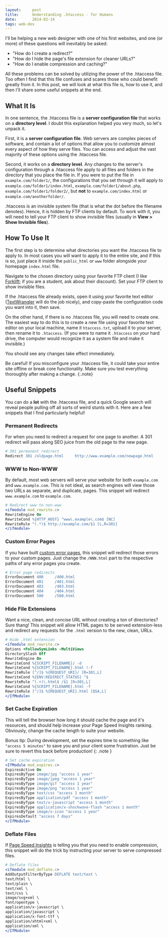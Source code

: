 ```yaml
---
layout:     post
title:      Understanding .htaccess - for Humans
date:       2014-02-14
tags: web-dev
---
```


I'll be helping a new web designer with one of his first websites, and one (or more) of these questions will inevitably be asked:

* "How do I create a redirect?"
* "How do I hide the page's file extension for cleaner URLs?"
* "How do I enable compression and caching?"

All these problems can be solved by utilizing the power of the .htaccess file. Too often I find that this file confuses and scares those who could benefit greatly from it. In this post, we will look at what this file is, how to use it, and then I'll share some useful snippets at the end.

## What It Is
In one sentence, the .htaccess file is a **server configuration file** that works on a **directory level**. I doubt this explanation helped you very much, so let's unpack it.

First, it is a **server configuration file**. Web servers are complex pieces of software, and contain a lot of options that allow you to customize almost every aspect of how they serve files. You can access and adjust the vast majority of these options using the .htaccess file.

Second, it works on a **directory level**. Any changes to the server's configuration through a .htaccess file apply to all files and folders in the directory that you place the file in. If you were to put the file in `example.com/folder1/`, the configurations that you set through it will apply to `example.com/folder1/index.html`, `example.com/folder1/about.php`, `example.com/folder1/folder2/`, but **not** to `example.com/index.html` or `example.com/anotherfolder/`.

.htaccess is an invisible system file (that is what the dot before the filename denotes). Hence, it is hidden by FTP clients by default. To work with it, you will need to tell your FTP client to show invisible files (usually in **View > Show Invisible files**).

## How To Use It
The first step is to determine what directories you want the .htaccess file to apply to. In most cases you will want to apply it to the entire site, and if this is so, just place it inside the `public_html` or `www` folder alongside your homepage `index.html` file.

Navigate to the chosen directory using your favorite FTP client (I like [Forklift](http://www.binarynights.com/forklift/); if you are a student, ask about their discount). Set your FTP client to show invisible files.

If the .htaccess file already exists, open it using your favorite text editor ([TextWrangler](https://itunes.apple.com/us/app/textwrangler/id404010395?mt=12) will do the job nicely), and copy-paste the configuration code you want into it, then save.

On the other hand, if there is no .htaccess file, you will need to create one. The easiest way to do this is to create a new file using your favorite text editor on your local machine, name it `htaccess.txt`, upload it to your server, then rename it to `.htaccess`. (If you were to name it `.htaccess` on your hard drive, the computer would recognize it as a system file and make it invisible.)

You should see any changes take effect immediately.

Be careful! If you misconfigure your .htaccess file, it could take your entire site offline or break core functionality. Make sure you test everything thoroughly after making a change.
{:.note}

## Useful Snippets
You can do a **lot** with the .htaccess file, and a quick Google search will reveal people pulling off all sorts of weird stunts with it. Here are a few snippets that I find particularly helpful!

### Permanent Redirects
For when you need to redirect a request for one page to another. A 301 redirect will pass along SEO juice from the old page to the new page.

~~~ apache
# 301 permanent redirect
Redirect 301 /oldpage.html     http://www.example.com/newpage.html
~~~

### WWW to Non-WWW
By default, most web servers will serve your website for both `example.com` and `www.example.com`. This is not ideal, as search engines will view those two URLs as separate, and duplicate, pages. This snippet will redirect `www.example.com` to `example.com`.

~~~ apache
# Redirect www to non-www
<ifmodule mod_rewrite.c>
RewriteEngine On
RewriteCond %{HTTP_HOST} ^www\.example\.com$ [NC]
RewriteRule ^(.*)$ http://example.com/$1 [L,R=301]
</ifmodule>
~~~

### Custom Error Pages
If you have built [custom error pages](/four-oh-four-page), this snippet will redirect those errors to your custom pages. Just change the `/NNN.html` part to the respective paths of any error pages you create.

~~~ apache
# Error page redirects
ErrorDocument 400     /400.html
ErrorDocument 401     /401.html
ErrorDocument 403     /403.html
ErrorDocument 404     /404.html
ErrorDocument 500     /500.html
~~~

### Hide File Extensions
Want a nice, clean, and concise URL without creating a ton of directories? Sure thang! This snippet will allow HTML pages to be served extension-less and redirect any requests for the `.html` version to the new, clean, URLs.

~~~ apache
# Hide .html extension
<ifmodule mod_rewrite.c>
Options +FollowSymLinks -MultiViews
DirectorySlash Off
RewriteEngine On
RewriteCond %{SCRIPT_FILENAME}/ -d
RewriteCond %{SCRIPT_FILENAME}.html !-f
RewriteRule [^/]$ %{REQUEST_URI}/ [R=301,L]
RewriteCond %{ENV:REDIRECT_STATUS} ^$
RewriteRule ^(.+)\.html$ /$1 [R=301,L]
RewriteCond %{SCRIPT_FILENAME}.html -f
RewriteRule [^/]$ %{REQUEST_URI}.html [QSA,L]
</IfModule>
~~~

### Set Cache Expiration
This will tell the browser how long it should cache the page and it's resources, and should help increase your Page Speed Insights ranking. Obviously, change the cache length to suite your website.

Bonus tip: During development, set the expires time to something like `"access 5 minutes"` to save you and your client some frustration. Just be sure to revert this back before production!
{: .note }

~~~ apache
# Set cache expiration
<IfModule mod_expires.c>
ExpiresActive On
ExpiresByType image/jpg "access 1 year"
ExpiresByType image/jpeg "access 1 year"
ExpiresByType image/gif "access 1 year"
ExpiresByType image/png "access 1 year"
ExpiresByType text/css "access 1 month"
ExpiresByType application/pdf "access 1 month"
ExpiresByType text/x-javascript "access 1 month"
ExpiresByType application/x-shockwave-flash "access 1 month"
ExpiresByType image/x-icon "access 1 year"
ExpiresDefault "access 7 days"
</IfModule>
~~~

### Deflate Files
If [Page Speed Insights](/page-speed-bookmarklet) is telling you that you need to enable compression, this snippet will do the trick by instructing your server to serve compressed files.

~~~~ apache
# Deflate files
<ifmodule mod_deflate.c>
AddOutputFilterByType DEFLATE text/text \
text/html \
text/plain \
text/xml \
text/css \
image/svg+xml \
font/opentype \
application/x-javascript \
application/javascript \
application/x-font-ttf \
application/xhtml+xml \
application/xml \
</IfModule>
~~~~
